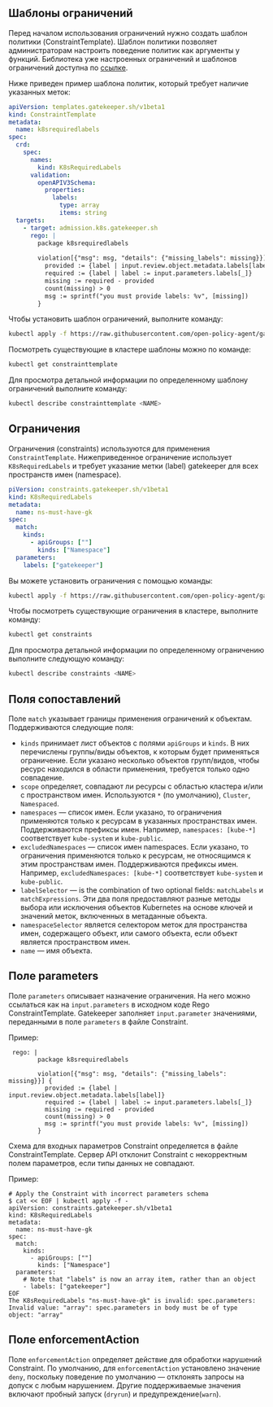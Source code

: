 ## Шаблоны ограничений 

Перед началом использования ограничений нужно создать шаблон политики (ConstraintTemplate). Шаблон политики позволяет администраторам настроить поведение политик как аргументы у функций. Библиотека уже настроенных ограничений и шаблонов ограничений доступна по [ссылке](https://github.com/open-policy-agent/gatekeeper-library).

Ниже приведен пример шаблона политик, который требует наличие указанных меток:
``` yaml
apiVersion: templates.gatekeeper.sh/v1beta1
kind: ConstraintTemplate
metadata:
  name: k8srequiredlabels
spec:
  crd:
    spec:
      names:
        kind: K8sRequiredLabels
      validation:
        openAPIV3Schema:
          properties:
            labels:
              type: array
              items: string
  targets:
    - target: admission.k8s.gatekeeper.sh
      rego: |
        package k8srequiredlabels
 
        violation[{"msg": msg, "details": {"missing_labels": missing}}] {
          provided := {label | input.review.object.metadata.labels[label]}
          required := {label | label := input.parameters.labels[_]}
          missing := required - provided
          count(missing) > 0
          msg := sprintf("you must provide labels: %v", [missing])
        }
```
Чтобы установить шаблон ограничений, выполните команду:
``` bash
kubectl apply -f https://raw.githubusercontent.com/open-policy-agent/gatekeeper/master/demo/basic/templates/k8srequiredlabels_template.yaml
```
Посмотреть существующие в кластере шаблоны можно по команде:
``` bash
kubectl get constrainttemplate
```
Для просмотра детальной информации по определенному шаблону ограничений выполните команду:
``` bash
kubectl describe constrainttemplate <NAME>
```

## Ограничения

Ограничения (constraints) используются для применения `ConstraintTemplate`. Нижеприведенное ограничение использует `K8sRequiredLabels` и требует указание метки (label) gatekeeper для всех пространств имен (namespace).
``` yaml
piVersion: constraints.gatekeeper.sh/v1beta1
kind: K8sRequiredLabels
metadata:
  name: ns-must-have-gk
spec:
  match:
    kinds:
      - apiGroups: [""]
        kinds: ["Namespace"]
  parameters:
    labels: ["gatekeeper"]
```
Вы можете установить ограничения с помощью команды:
``` bash
kubectl apply -f https://raw.githubusercontent.com/open-policy-agent/gatekeeper/master/demo/basic/constraints/all_ns_must_have_gatekeeper.yaml
```
Чтобы посмотреть существующие ограничения в кластере, выполните команду:
``` bash
kubectl get constraints
```
Для просмотра детальной информации по определенному ограничению выполните следующую команду:
``` bash
kubectl describe constraints <NAME>
```
## Поля сопоставлений
Поле `match` указывает границы применения ограничений к объектам. Поддерживаются следующие поля:

- `kinds` принимает лист объектов с полями `apiGroups` и `kinds`. В них перечислены группы/виды объектов, к которым будет применяться ограничение. Если указано несколько объектов групп/видов, чтобы ресурс находился в области применения, требуется только одно совпадение.
- `scope` определяет, совпадают ли ресурсы с областью кластера и/или с пространством имен. Используются `*` (по умолчанию), `Cluster`, `Namespaced`.
- `namespaces` — список имен. Если указано, то ограничения применяются только к ресурсам в указанных пространствах имен. Поддерживаются префиксы имен. Например, `namespaces: [kube-*]` соответствует `kube-system` и `kube-public`.
- `excludedNamespaces` — список имен namespaces. Если указано, то ограничения применяются только к ресурсам, не относящимся к этим пространствам имен. Поддерживаются префиксы имен. Например, `excludedNamespaces: [kube-*]` соответствует `kube-system` и `kube-public`.
- `labelSelector` — is the combination of two optional fields: `matchLabels` и `matchExpressions`. Эти два поля предоставляют разные методы выбора или исключения объектов Kubernetes на основе ключей и значений меток, включенных в метаданные объекта. 
- `namespaceSelector` является селектором меток для пространства имен, содержащего объект, или самого объекта, если объект является пространством имен.
- `name` — имя объекта.

## Поле parameters

Поле `parameters` описывает назначение ограничения. На него можно ссылаться как на `input.parameters` в исходном коде Rego ConstraintTemplate. Gatekeeper заполняет `input.parameter` значениями, переданными в поле `parameters` в файле Constraint.

Пример:
```
 rego: |
        package k8srequiredlabels

        violation[{"msg": msg, "details": {"missing_labels": missing}}] {
          provided := {label | input.review.object.metadata.labels[label]}
          required := {label | label := input.parameters.labels[_]}
          missing := required - provided
          count(missing) > 0
          msg := sprintf("you must provide labels: %v", [missing])
        }
```

Схема для входных параметров Constraint определяется в файле ConstraintTemplate. Сервер API отклонит Constraint с некорректным полем параметров, если типы данных не совпадают.

Пример:
```
# Apply the Constraint with incorrect parameters schema
$ cat << EOF | kubectl apply -f -
apiVersion: constraints.gatekeeper.sh/v1beta1
kind: K8sRequiredLabels
metadata:
  name: ns-must-have-gk
spec:
  match:
    kinds:
      - apiGroups: [""]
        kinds: ["Namespace"]
  parameters:
    # Note that "labels" is now an array item, rather than an object
    - labels: ["gatekeeper"]
EOF
The K8sRequiredLabels "ns-must-have-gk" is invalid: spec.parameters: Invalid value: "array": spec.parameters in body must be of type object: "array"
```

## Поле enforcementAction

Поле `enforcementAction` определяет действие для обработки нарушений Constraint. По умолчанию, для `enforcementAction` установлено значение `deny`, поскольку поведение по умолчанию — отклонять запросы на допуск с любым нарушением. Другие поддерживаемые значения включают пробный запуск (`dryrun`) и предупреждение(`warn`).
